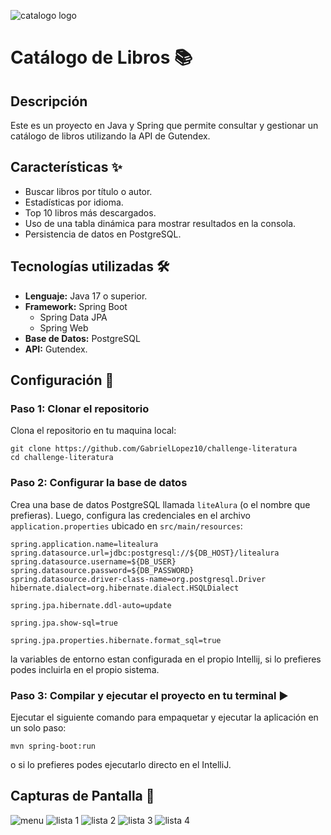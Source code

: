 ![catalogo logo](https://res.cloudinary.com/dfzw74nlk/image/upload/v1732840509/oy6q4bxcy8gwentsyyty.png)

# Catálogo de Libros 📚


## Descripción
Este es un proyecto en Java y Spring que permite consultar y gestionar un catálogo de libros
utilizando la API de Gutendex.

## Características ✨
- Buscar libros por título o autor.
- Estadísticas por idioma.
- Top 10 libros más descargados.
- Uso de una tabla dinámica para mostrar resultados en la consola.
- Persistencia de datos en PostgreSQL.

## Tecnologías utilizadas 🛠️
- **Lenguaje:** Java 17 o superior.
- **Framework:** Spring Boot
  - Spring Data JPA
  - Spring Web
- **Base de Datos:** PostgreSQL
- **API:** Gutendex.

## Configuración 🚀

### Paso 1: Clonar el repositorio

Clona el repositorio en tu maquina local:

```
git clone https://github.com/GabrielLopez10/challenge-literatura
cd challenge-literatura
```

### Paso 2: Configurar la base de datos

Crea una base de datos PostgreSQL llamada `liteAlura` (o el nombre que prefieras). 
Luego, configura las credenciales en el archivo `application.properties` ubicado en `src/main/resources`:

```
spring.application.name=litealura
spring.datasource.url=jdbc:postgresql://${DB_HOST}/litealura
spring.datasource.username=${DB_USER}
spring.datasource.password=${DB_PASSWORD}
spring.datasource.driver-class-name=org.postgresql.Driver
hibernate.dialect=org.hibernate.dialect.HSQLDialect

spring.jpa.hibernate.ddl-auto=update

spring.jpa.show-sql=true

spring.jpa.properties.hibernate.format_sql=true
```
la variables de entorno estan configurada en el propio Intellij, si lo prefieres podes incluirla
en el propio sistema.

### Paso 3: Compilar y ejecutar el proyecto en tu terminal ▶️

Ejecutar el siguiente comando para empaquetar y ejecutar la aplicación en un solo paso:

```
mvn spring-boot:run
```

o si lo prefieres podes ejecutarlo directo en el IntelliJ.

## Capturas de Pantalla 📸
![menu](https://res.cloudinary.com/dfzw74nlk/image/upload/v1732844109/catalogo%20de%20libros%20screenshots/s03dxmmuq3dbsb12ruwf.png)
![lista 1](https://res.cloudinary.com/dfzw74nlk/image/upload/v1732844109/catalogo%20de%20libros%20screenshots/j7p4fi3dhimbjwqnde4l.png)
![lista 2](https://res.cloudinary.com/dfzw74nlk/image/upload/v1732844109/catalogo%20de%20libros%20screenshots/bc5bzfp8hlyw9fsbtwpe.png)
![lista 3](https://res.cloudinary.com/dfzw74nlk/image/upload/v1732844109/catalogo%20de%20libros%20screenshots/xxgtz5dsm4pu3oerasun.png)
![lista 4](https://res.cloudinary.com/dfzw74nlk/image/upload/v1732844109/catalogo%20de%20libros%20screenshots/zf5ljf6yniwztktvfhir.png)